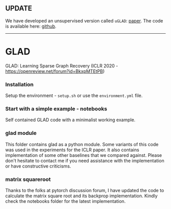 ## UPDATE
We have developed an unsupervised version called `uGLAD`: [paper](<https://arxiv.org/abs/2205.11610>). The code is available here: [github](https://github.com/Harshs27/uGLAD).

-------------------
# GLAD
GLAD: Learning Sparse Graph Recovery (ICLR 2020 - https://openreview.net/forum?id=BkxpMTEtPB)

### Installation
Setup the environment - `setup.sh` or use the `environment.yml` file.  

### Start with a simple example - notebooks  
Self contained GLAD code with a minimalist working example.

### glad module
This folder contains glad as a python module. Some variants of this code was used in the experiments for the ICLR paper. It also contains implementation of some other baselines that we compared against. Please don't hesitate to contact me if you need assistance with the implementation or have constructive criticisms.

### matrix squareroot
Thanks to the folks at pytorch discussion forum, I have updated the code to calculate the matrix square root and its backprop implementation. Kindly check the notebooks folder for the latest implementation. 
